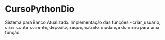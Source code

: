 # CursoPythonDio
Sistema para Banco Atualizado. Implementação das funções - criar_usuario, criar_conta_corrente, deposito, saque, extrato, mudança do menu para uma função.
